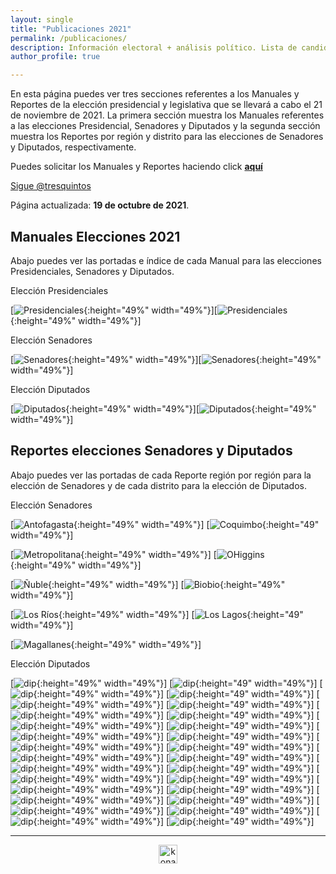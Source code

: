 ```yaml
---
layout: single
title: "Publicaciones 2021"
permalink: /publicaciones/
description: Información electoral + análisis político. Lista de candidatos a senador y diputado.
author_profile: true

---
```


En esta página puedes ver tres secciones referentes a los Manuales y Reportes de la elección presidencial y legislativa que se llevará a cabo el 21 de noviembre de 2021. La primera sección muestra los Manuales referentes a las elecciones Presidencial, Senadores y Diputados y la segunda sección muestra los Reportes por región y distrito para las elecciones de Senadores y Diputados, respectivamente.

Puedes solicitar los Manuales y Reportes haciendo click [**aquí**](https://twitter.com/tresquintos)

<a href="https://twitter.com/tresquintos?ref_src=twsrc%5Etfw" class="twitter-follow-button" data-show-count="false">Sigue @tresquintos</a><script async src="https://platform.twitter.com/widgets.js" charset="utf-8"></script>

Página actualizada: **19 de octubre de 2021**.

## Manuales Elecciones 2021

Abajo puedes ver las portadas e índice de cada Manual para las elecciones Presidenciales, Senadores y Diputados.

Elección Presidenciales

[![Presidenciales](/images/publicaciones/manualpresidencialportada.png){:height="49%" width="49%"}][![Presidenciales](/images/publicaciones/manualpresidencialindice.png){:height="49%" width="49%"}]


Elección Senadores

[![Senadores](/images/publicaciones/manualsenadoresportada.png){:height="49%" width="49%"}][![Senadores](/images/publicaciones/manualsenadoresindice.png){:height="49%" width="49%"}]


Elección Diputados

[![Diputados](/images/publicaciones/manualdiputadosportada.png){:height="49%" width="49%"}][![Diputados](/images/publicaciones/manualdiputadosindice.png){:height="49%" width="49%"}]


## Reportes elecciones Senadores y Diputados

Abajo puedes ver las portadas de cada Reporte región por región para la elección de Senadores y de cada distrito para la elección de Diputados.

Elección Senadores

[![Antofagasta](/images/publicaciones/antofagasta.png){:height="49%" width="49%"}] [![Coquimbo](/images/publicaciones/coquimbo.png){:height="49" width="49%"}]

[![Metropolitana](/images/publicaciones/metropolitana.png){:height="49%" width="49%"}] [![OHiggins](/images/publicaciones/o´higgins.png){:height="49%" width="49%"}]

[![Ñuble](/images/publicaciones/ñuble.png){:height="49%" width="49%"}] [![Biobio](/images/publicaciones/biobio.png){:height="49%" width="49%"}]

[![Los Ríos](/images/publicaciones/losrios.png){:height="49%" width="49%"}] [![Los Lagos](/images/publicaciones/loslagos.png){:height="49" width="49%"}]

[![Magallanes](/images/publicaciones/magallanes.png){:height="49%" width="49%"}]

Elección Diputados

[![dip](/images/publicaciones/distrito1.png){:height="49%" width="49%"}] [![dip](/images/publicaciones/distrito2.png){:height="49" width="49%"}]
[![dip](/images/publicaciones/distrito3.png){:height="49%" width="49%"}] [![dip](/images/publicaciones/distrito4.png){:height="49" width="49%"}]
[![dip](/images/publicaciones/distrito5.png){:height="49%" width="49%"}] [![dip](/images/publicaciones/distrito6.png){:height="49" width="49%"}]
[![dip](/images/publicaciones/distrito7.png){:height="49%" width="49%"}] [![dip](/images/publicaciones/distrito8.png){:height="49" width="49%"}]
[![dip](/images/publicaciones/distrito9.png){:height="49%" width="49%"}] [![dip](/images/publicaciones/distrito10.png){:height="49" width="49%"}]
[![dip](/images/publicaciones/distrito11.png){:height="49%" width="49%"}] [![dip](/images/publicaciones/distrito12.png){:height="49" width="49%"}]
[![dip](/images/publicaciones/distrito13.png){:height="49%" width="49%"}] [![dip](/images/publicaciones/distrito14.png){:height="49" width="49%"}]
[![dip](/images/publicaciones/distrito15.png){:height="49%" width="49%"}] [![dip](/images/publicaciones/distrito16.png){:height="49" width="49%"}]
[![dip](/images/publicaciones/distrito17.png){:height="49%" width="49%"}] [![dip](/images/publicaciones/distrito18.png){:height="49" width="49%"}]
[![dip](/images/publicaciones/distrito19.png){:height="49%" width="49%"}] [![dip](/images/publicaciones/distrito20.png){:height="49" width="49%"}]
[![dip](/images/publicaciones/distrito21.png){:height="49%" width="49%"}] [![dip](/images/publicaciones/distrito22.png){:height="49" width="49%"}]
[![dip](/images/publicaciones/distrito23.png){:height="49%" width="49%"}] [![dip](/images/publicaciones/distrito24.png){:height="49" width="49%"}]
[![dip](/images/publicaciones/distrito25.png){:height="49%" width="49%"}] [![dip](/images/publicaciones/distrito26.png){:height="49" width="49%"}]
[![dip](/images/publicaciones/distrito27.png){:height="49%" width="49%"}] [![dip](/images/publicaciones/distrito28.png){:height="49" width="49%"}]




---

<!-- NES -->
<style>
.aligncenter {
    text-align: center;
}
</style>
<p class="aligncenter">
    <img src="/images/nes.png" width="30" height="30" alt="konami" />
</p>


<!-- Popup -->
<script src="/sweetalerts2/dist/sweetalert2.all.min.js"></script>

<script type="text/javascript">

setTimeout(function(){Swal.fire({
  title: '¡Apoya a Tresquintos!',
  text: 'Ayúdanos a mantener el sitio activo e independiente',
  footer: '<a href="https://tresquintos.us15.list-manage.com/subscribe/post?u=3a6f5773bbbc78ea5a0003f67&id=8c164eff0f">Suscríbete al Newsletter Aquí</a>',
  imageUrl: '/images/pc.png',
  imageWidth: 80,
  imageHeight: 80,
  imageAlt: 'Custom image',
  timer: 45000,
  timerProgressBar: true,
  width: 500,
  showCloseButton: true,
  showDenyButton: true,
  showCancelButton: false,
  confirmButtonText: `Una Vez`,
  denyButtonText: `Mensual`,
  cancelButtonText: `No por ahora`,
  }).then((result) => {
  if (result.isConfirmed) {
    window.open("https://tresquintos.cl/donaciones/")
  } else if (result.isDenied) {
    window.open("https://tresquintos.cl/donaciones/")
  }
  })
  },15000);
</script>


<!-- Favicon -->
<link rel="apple-touch-icon" sizes="180x180" href="/apple-touch-icon.png">
<link rel="icon" type="image/png" sizes="32x32" href="/favicon-32x32.png">
<link rel="icon" type="image/png" sizes="16x16" href="/favicon-16x16.png">
<link rel="manifest" href="/site.webmanifest">
<link rel="mask-icon" href="/safari-pinned-tab.svg" color="#5bbad5">
<meta name="msapplication-TileColor" content="#b91d47">
<meta name="theme-color" content="#ffffff">

